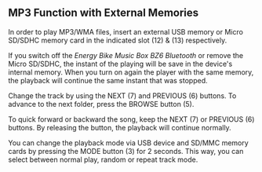 ## MP3 Function with External Memories

In order to play MP3/WMA files, insert an external USB memory or Micro SD/SDHC memory card in the indicated slot (12) & (13) respectively.

If you switch off the *Energy Bike Music Box BZ6 Bluetooth* or remove the Micro SD/SDHC, the instant of the playing will be save in the device's internal memory.  When you turn on again the player with the same memory, the playback will continue the same instant that was stopped.

Change the track by using the NEXT (7) and PREVIOUS (6) buttons. To advance to the next folder, press the BROWSE button (5).

To quick forward or backward the song, keep the NEXT (7) or PREVIOUS (6) buttons. By releasing the button, the playback will continue normally.

You can change the playback mode via USB device and SD/MMC memory cards by pressing the MODE button (3) for 2 seconds. This way, you can select between normal play, random or repeat track mode.
